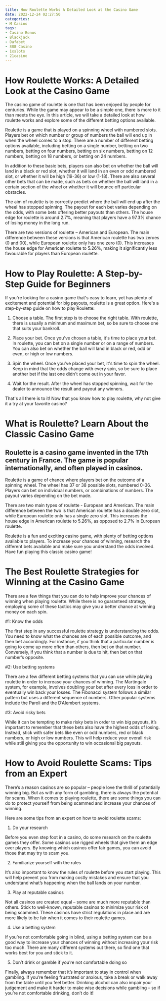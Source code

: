 ```yaml
---
title: How Roulette Works A Detailed Look at the Casino Game
date: 2022-12-24 02:27:50
categories:
- M Casino
tags:
- Casino Bonus
- Blackjack
- Dafabet
- 888 Casino
- 1xslots
- 21casino
---
```



#  How Roulette Works: A Detailed Look at the Casino Game

The casino game of roulette is one that has been enjoyed by people for centuries. While the game may appear to be a simple one, there is more to it than meets the eye. In this article, we will take a detailed look at how roulette works and explore some of the different betting options available.

Roulette is a game that is played on a spinning wheel with numbered slots. Players bet on which number or group of numbers the ball will end up in when the wheel comes to a stop. There are a number of different betting options available, including betting on a single number, betting on two numbers, betting on four numbers, betting on six numbers, betting on 12 numbers, betting on 18 numbers, or betting on 24 numbers.

In addition to these basic bets, players can also bet on whether the ball will land in a black or red slot, whether it will land in an even or odd numbered slot, or whether it will be high (19-36) or low (1-18). There are also several other bets that can be made, such as bets on whether the ball will land in a certain section of the wheel or whether it will bounce off particular obstacles.

The aim of roulette is to correctly predict where the ball will end up after the wheel has stopped spinning. The payout for each bet varies depending on the odds, with some bets offering better payouts than others. The house edge for roulette is around 2.7%, meaning that players have a 97.3% chance of losing money in the long run.

There are two versions of roulette – American and European. The main difference between these versions is that American roulette has two zeroes (0 and 00), while European roulette only has one zero (0). This increases the house edge for American roulette to 5.26%, making it significantly less favourable for players than European roulette.

#  How to Play Roulette: A Step-by-Step Guide for Beginners

If you're looking for a casino game that's easy to learn, yet has plenty of excitement and potential for big payouts, roulette is a great option. Here's a step-by-step guide on how to play Roulette:

1. Choose a table. The first step is to choose the right table. With roulette, there is usually a minimum and maximum bet, so be sure to choose one that suits your bankroll.

2. Place your bet. Once you've chosen a table, it's time to place your bet. In roulette, you can bet on a single number or on a range of numbers. You can also bet on whether the ball will land in black or red, odd or even, or high or low numbers.

3. Spin the wheel. Once you've placed your bet, it's time to spin the wheel. Keep in mind that the odds change with every spin, so be sure to place another bet if the last one didn't come out in your favor.

4. Wait for the result. After the wheel has stopped spinning, wait for the dealer to announce the result and payout any winners.

That's all there is to it! Now that you know how to play roulette, why not give it a try at your favorite casino?

#  What is Roulette? Learn About the Classic Casino Game

## Roulette is a casino game invented in the 17th century in France. The game is popular internationally, and often played in casinos.

Roulette is a game of chance where players bet on the outcome of a spinning wheel. The wheel has 37 or 38 possible slots, numbered 0-36. Players can bet on individual numbers, or combinations of numbers. The payout varies depending on the bet made.

There are two main types of roulette - European and American. The main difference between the two is that American roulette has a double zero slot, while European roulette only has a single zero slot. This increases the house edge in American roulette to 5.26%, as opposed to 2.7% in European roulette.

Roulette is a fun and exciting casino game, with plenty of betting options available to players. To increase your chances of winning, research the different bets available and make sure you understand the odds involved. Have fun playing this classic casino game!

#  The Best Roulette Strategies for Winning at the Casino Game

There are a few things that you can do to help improve your chances of winning when playing roulette. While there is no guaranteed strategy, employing some of these tactics may give you a better chance at winning money on each spin.

#1: Know the odds

The first step in any successful roulette strategy is understanding the odds. You need to know what the chances are of each possible outcome, and then bet accordingly. For instance, if you think that a particular number is going to come up more often than others, then bet on that number. Conversely, if you think that a number is due to hit, then bet on that number’s opposite.

#2: Use betting systems

There are a few different betting systems that you can use while playing roulette in order to increase your chances of winning. The Martingale system, for example, involves doubling your bet after every loss in order to eventually win back your losses. The Fibonacci system follows a similar pattern but uses a different sequence of numbers. Other popular systems include the Paroli and the D’Alembert systems.

#3: Avoid risky bets

While it can be tempting to make risky bets in order to win big payouts, it’s important to remember that these bets also have the highest odds of losing. Instead, stick with safer bets like even or odd numbers, red or black numbers, or high or low numbers. This will help reduce your overall risk while still giving you the opportunity to win occasional big payouts.

#  How to Avoid Roulette Scams: Tips from an Expert

There’s a reason casinos are so popular – people love the thrill of potentially winning big. But as with any form of gambling, there is always the potential for scams. When it comes to playing roulette, there are some things you can do to protect yourself from being scammed and increase your chances of winning.

Here are some tips from an expert on how to avoid roulette scams:

1. Do your research

Before you even step foot in a casino, do some research on the roulette games they offer. Some casinos use rigged wheels that give them an edge over players. By knowing which casinos offer fair games, you can avoid those that may try to scam you.

2. Familiarize yourself with the rules

It’s also important to know the rules of roulette before you start playing. This will help prevent you from making costly mistakes and ensure that you understand what’s happening when the ball lands on your number.

3. Play at reputable casinos

Not all casinos are created equal – some are much more reputable than others. Stick to well-known, reputable casinos to minimize your risk of being scammed. These casinos have strict regulations in place and are more likely to be fair when it comes to their roulette games.

4. Use a betting system

If you’re not comfortable going in blind, using a betting system can be a good way to increase your chances of winning without increasing your risk too much. There are many different systems out there, so find one that works best for you and stick to it.

5. Don’t drink or gamble if you’re not comfortable doing so

Finally, always remember that it’s important to stay in control when gambling. If you’re feeling frustrated or anxious, take a break or walk away from the table until you feel better. Drinking alcohol can also impair your judgement and make it harder to make wise decisions while gambling – so if you’re not comfortable drinking, don’t do it!